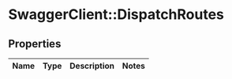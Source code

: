 # SwaggerClient::DispatchRoutes

## Properties
Name | Type | Description | Notes
------------ | ------------- | ------------- | -------------


